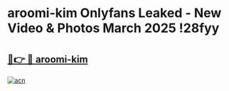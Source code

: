 # aroomi-kim Onlyfans Leaked - New Video & Photos March 2025 !28fyy

# <h2><a href="https://5qas0j.iuczelnia.edu.pl?title=aroomi-kim&ref=28fyy">🔗👉 🔴 aroomi-kim</a></h2>

[![acn](https://github.com/user-attachments/assets/0f9c940e-d8b0-45ae-aac7-cd30a18b3e1c)](https://5qas0j.iuczelnia.edu.pl?title=aroomi-kim&ref=28fyy)

